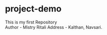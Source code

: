 # project-demo

This is my first Repository
<br>
Author - Mistry Ritali
Address - Kalthan, Navsari.
